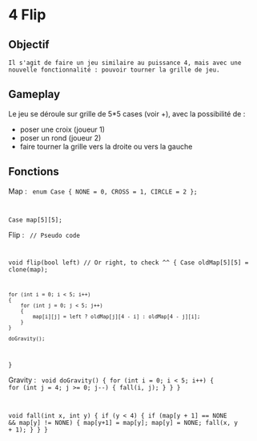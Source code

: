 4 Flip
=======

Objectif
--------
    Il s'agit de faire un jeu similaire au puissance 4, mais avec une nouvelle fonctionnalité : pouvoir tourner la grille de jeu.
    
Gameplay
---------
Le jeu se déroule sur grille de 5*5 cases (voir +), avec la possibilité de :

* poser une croix (joueur 1)
* poser un rond (joueur 2)
* faire tourner la grille vers la droite ou vers la gauche

Fonctions
---------

Map :
<code>
enum Case
{
    NONE = 0,
    CROSS = 1,
    CIRCLE = 2
};

Case map[5][5];
</code>

Flip :
<code>
// Pseudo code

void flip(bool left) // Or right, to check ^^
{
    Case oldMap[5][5] = clone(map);
    
    for (int i = 0; i < 5; i++)
    {
        for (int j = 0; j < 5; j++)
        {
            map[i][j] = left ? oldMap[j][4 - i] : oldMap[4 - j][i];
        }
    }
    
    doGravity();
}
</code>

Gravity :
<code>
void doGravity()
{
    for (int i = 0; i < 5; i++)
    {
        for (int j = 4; j >= 0; j--)
        {
            fall(i, j);
        }
    }
}

void fall(int x, int y)
{
    if (y < 4)
    {
        if (map[y + 1] == NONE && map[y] != NONE)
        {
            map[y+1] = map[y];
            map[y] = NONE;
            fall(x, y + 1);
        }
    }
}
</code>